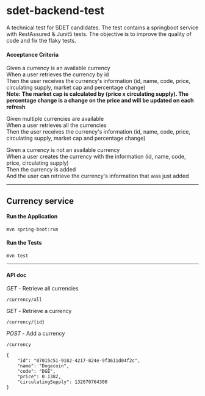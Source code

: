 # sdet-backend-test
A technical test for SDET candidates. The test contains a springboot service with RestAssured & Junit5 tests. The objective is to improve the quality of code and fix the flaky tests.
#### **Acceptance Criteria**
Given a currency is an available currency\
When a user retrieves the currency by id\
Then the user receives the currency's information (id, name, code, price, circulating supply, market cap and percentage change)\
**Note: The market cap is calculated by (price x circulating supply). The percentage change is a change on the price and will be updated on each refresh**

Given multiple currencies are available\
When a user retrieves all the currencies\
Then the user receives the currency's information (id, name, code, price, circulating supply, market cap and percentage change)

Given a currency is not an available currency\
When a user creates the currency with the information (id, name, code, price, circulating supply)\
Then the currency is added\
And the user can retrieve the currency's information that was just added

---
## **Currency service**

#### **Run the Application**
```
mvn spring-boot:run
```

#### **Run the Tests**
```
mvn test
```

---
#### **API doc**

_GET_ - Retrieve all currencies
```
/currency/all
```

_GET_ - Retrieve a currency
```
/currency/{id}
```
_POST_ - Add a currency
```
/currency

{
    "id": "07015c51-9182-4217-824e-9f3611d04f2c",
    "name": "Dogecoin",
    "code": "DGE",
    "price": 0.1382,
    "circulatingSupply": 132670764300
}
```
 

